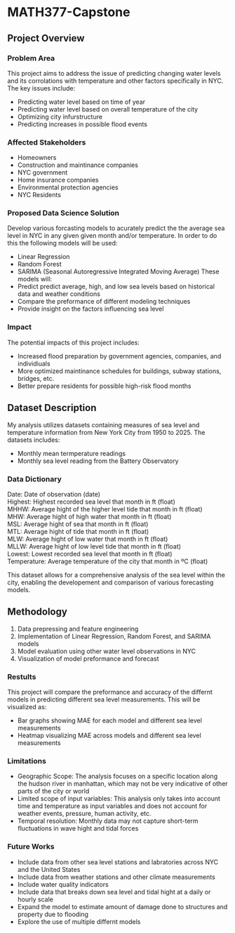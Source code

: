 # MATH377-Capstone
## Project Overview
### Problem Area
This project aims to address the issue of predicting changing water levels and its corrolations with temperature and other factors specifically in NYC. The key issues include:
  - Predicting water level based on time of year
  - Predicting water level based on overall temperature of the city
  - Optimizing city infurstructure
  - Predicting increases in possible flood events

### Affected Stakeholders
- Homeowners
- Construction and maintinance companies
- NYC government
- Home insurance companies
- Environmental protection agencies
- NYC Residents

### Proposed Data Science Solution
Develop various forcasting models to acurately predict the the average sea level in NYC in any given given month and/or temperature. In order to do this the following models will be used: 
  - Linear Regression
  - Random Forest
  - SARIMA (Seasonal Autoregressive Integrated Moving Average)
These models will:
  - Predict predict average, high, and low sea levels based on historical data and weather conditions
  - Compare the preformance of different modeling techniques
  - Provide insight on the factors influencing sea level

### Impact
The potential impacts of this project includes: 
- Increased flood preparation by government agencies, companies, and individiuals
- More optimized maintinance schedules for buildings, subway stations, bridges, etc.
- Better prepare residents for possible high-risk flood months

## Dataset Description
My analysis utilizes datasets containing measures of sea level and temperature information from New York City from 1950 to 2025. The datasets includes: 
  - Monthly mean termperature readings
  - Monthly sea level reading from the Battery Observatory

### Data Dictionary
Date: Date of observation (date) <br>
Highest: Highest recorded sea level that month in ft (float) <br>
MHHW: Average hight of the higher level tide that month in ft (float) <br>
MHW: Average hight of high water that month in ft (float) <br>
MSL: Average hight of sea that month in ft (float) <br>
MTL: Average hight of tide that month in ft (float) <br>
MLW: Average hight of low water that month in ft (float) <br>
MLLW: Average hight of low level tide that month in ft (float) <br>
Lowest: Lowest recorded sea level that month in ft (float) <br>
Temperature: Average temperature of the city that month in ºC (float) 

This dataset allows for a comprehensive analysis of the sea level within the city, enabling the developement and comparison of various forecasting models. 

## Methodology
1. Data prepressing and feature engineering
2. Implementation of Linear Regression, Random Forest, and SARIMA models
3. Model evaluation using other water level observations in NYC
4. Visualization of model preformance and forecast

### Restults
This project will compare the preformance and accuracy of the differnt models in predicting different sea level measurements. This will be visualized as: 
- Bar graphs showing MAE for each model and different sea level measurements
- Heatmap visualizing MAE across models and different sea level measurements

### Limitations 
- Geographic Scope: The analysis focuses on a specific location along the hudson river in manhattan, which may not be very indicative of other parts of the city or world
- Limited scope of input variables: This analysis only takes into account time and temperature as input variables and does not account for weather events, pressure, human activity, etc.
- Temporal resolution: Monthly data may not capture short-term fluctuations in wave hight and tidal forces

### Future Works
- Include data from other sea level stations and labratories across NYC and the United States
- Include data from weather stations and other climate measurements
- Include water quality indicators
- Include data that breaks down sea level and tidal hight at a daily or hourly scale
- Expand the model to estimate amount of damage done to structures and property due to flooding
- Explore the use of multiple differnt models 
